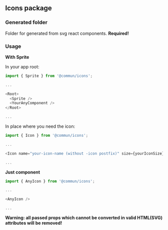 ## Icons package

### Generated folder

Folder for generated from svg react components. **Required!**

### Usage

**With Sprite**

In your app root:

```javascript
import { Sprite } from '@commun/icons';

...

<Root>
  <Sprite />
  <YourAnyComponent />
</Root>

...

```

In place where you need the icon:

```javascript
import { Icon } from '@commun/icons';

...

<Icon name="your-icon-name (without -icon postfix)" size={yourIconSize} />

...

```

**Just component**

```javascript
import { AnyIcon } from '@commun/icons';

...

<AnyIcon />

...

```

**Warning: all passed props which cannot be converted in valid HTML(SVG) attributes will be removed!**
